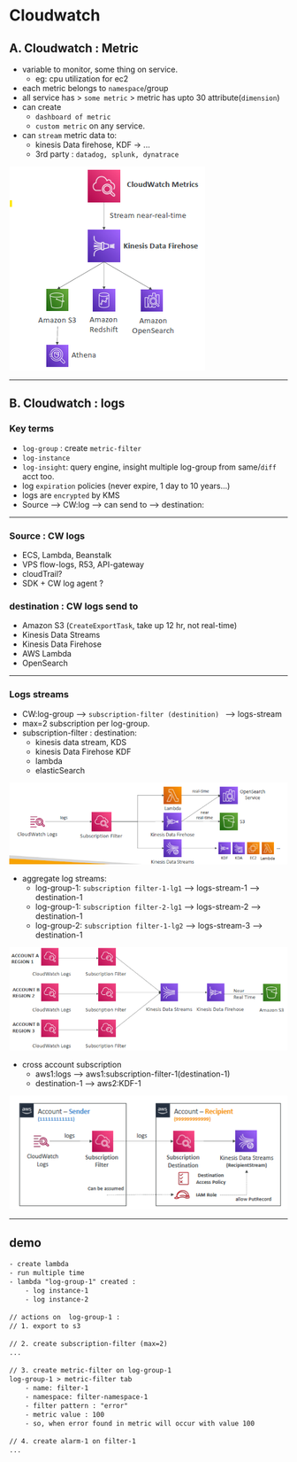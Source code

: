 # Cloudwatch

## A. Cloudwatch : Metric 
- variable to monitor, some thing on service. 
  - eg: cpu utilization for ec2
- each metric belongs to `namespace`/group
- all service has > `some metric` >  metric has upto 30 attribute(`dimension`)
- can create 
  - `dashboard of metric`
  - `custom metric` on any service.
- can `stream` metric data to:
  - kinesis Data firehose, KDF -> ...
  - 3rd party : `datadog, splunk, dynatrace`

![img.png](../99_img/cw/cw-1/img.png)

---  
## B. Cloudwatch : logs
### Key terms
- `log-group` : create `metric-filter`
- `log-instance` 
- `log-insight`: query engine, insight multiple log-group from same/`diff` acct too.
- log `expiration` policies (never expire, 1 day to 10 years…) 
- logs are `encrypted` by KMS
- Source --> CW:log --> can send to --> destination:
---
### Source : CW logs
- ECS, Lambda, Beanstalk
- VPS flow-logs, R53, API-gateway
- cloudTrail?
- SDK + CW log agent ?
    
### destination : CW logs send to
- Amazon S3 (`CreateExportTask`, take up 12 hr, not real-time)
- Kinesis Data Streams
- Kinesis Data Firehose
- AWS Lambda
- OpenSearch

---    
### Logs streams    
- CW:log-group --> `subscription-filter (destinition) ` --> logs-stream 
- max=2 subscription per log-group.
- subscription-filter : destination:
  - kinesis data stream, KDS
  - kinesis Data Firehose KDF
  - lambda
  - elasticSearch

![img_1.png](../99_img/cw/cw-1/img_1.png)

- aggregate log streams:
  - log-group-1: `subscription filter-1-lg1` --> logs-stream-1  --> destination-1
  - log-group-1: `subscription filter-2-lg1` --> logs-stream-2  --> destination-1
  - log-group-2: `subscription filter-1-lg2` --> logs-stream-3  --> destination-1

![img_2.png](../99_img/cw/cw-1/img_2.png)
  
- cross account subscription 
  - aws1:logs --> aws1:subscription-filter-1(destination-1)
  - destination-1 --> aws2:KDF-1

![img_3.png](../99_img/cw/cw-1/img_3.png)
  
---
## demo
```
- create lambda 
- run multiple time
- lambda "log-group-1" created :
    - log instance-1
    - log instance-2
    
// actions on  log-group-1 :
// 1. export to s3

// 2. create subscription-filter (max=2)
...

// 3. create metric-filter on log-group-1
log-group-1 > metric-filter tab
    - name: filter-1
    - namespace: filter-namespace-1
    - filter pattern : "error"
    - metric value : 100
    - so, when error found in metric will occur with value 100

// 4. create alarm-1 on filter-1
...

```




